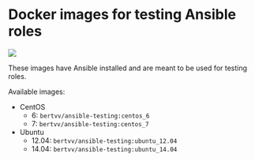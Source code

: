 # Docker images for testing Ansible roles

[![](https://images.microbadger.com/badges/image/bertvv/ansible-testing.svg)](https://microbadger.com/images/bertvv/ansible-testing "Get your own image badge on microbadger.com")

These images have Ansible installed and are meant to be used for testing roles.

Available images:

- CentOS
    - 6: `bertvv/ansible-testing:centos_6`
    - 7: `bertvv/ansible-testing:centos_7`
- Ubuntu
    - 12.04: `bertvv/ansible-testing:ubuntu_12.04`
    - 14.04: `bertvv/ansible-testing:ubuntu_14.04`
